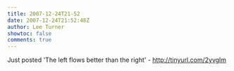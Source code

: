 ```yaml
---
title: 2007-12-24T21-52
date: 2007-12-24T21:52:48Z
author: Lee Turner
showtoc: false
comments: true
---
```


Just posted 'The left flows better than the right' - http://tinyurl.com/2yvglm

